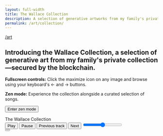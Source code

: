 ```yaml
---
layout: full-width
title: The Wallace Collection
description: A selection of generative artworks from my family's private collection on the Tezos and Ethereum blockchains. In full-screen mode, press your keyboard's &larr; and &rarr; buttons to browse all works.
permalink: /art/collection/
---
```


<script type="text/javascript">
  window.pageSettings = {
    musicTracks : [
    {
      src: "/assets/audio/Avatar_Gotham_lead_vocal_3_19.mp3",
      title: "Gotham",
      artist: "Avatar",
    },

    {
      src: "/assets/audio/Lunareh_Soul_Sister_background_vocals_3_31.mp3",
      title: "Soul Sister",
      artist: "Lunareh",
    },
    {
      src: "/assets/audio/Nom_Fabrique_Under_Your_Thumb_lead_vocal_3_41.mp3",
      title: "Under Your Thumb",
      artist: "Nom Fabrique",
    },
    {
      src: "/assets/audio/GRAMATTYK_Don_Cheadle_3_04.mp3",
      title: "Don Cheadle",
      artist: "GRAMATTYK",
    },
    {
      src: "/assets/audio/Dresden_The_Flamingo_Showdown_At_The_Dresden_instrumental_2_45.mp3",
      title: "Showdown At The Dresden (Instrumental)",
      artist: "The Dresden",
    },
    {
      src: "/assets/audio/Scarlett_Solo_Watch_It_All_Fall_lead_vocal_2_46.mp3",
      title: "Watch It All Fall",
      artist: "Scarlett Solo, INNXCENT",
    },
    {
      src: "/assets/audio/Mikey_Geiger_Come_Back_To_My_Heart_Feat_Jessie_Villa_Stripped_lead_vocal_1_56.mp3",
      title: "Come Back To My Heart (Stripped)",
      artist: "Mikey Geiger, Jessie Villa",
    },
    {
      src: "/assets/audio/Lost_Portals_Twilight_lead_vocal_4_18.mp3",
      title: "Twilight",
      artist: "Lost Portals",
    },
  ],
    htmlParts : {
      "part0": "/collection/chunk0.html",
      "part1": "/collection/chunk1.html",
      "part2": "/collection/chunk2.html",
      "part3": "/collection/chunk3.html",
      "part4": "/collection/chunk4.html",
      "part5": "/collection/chunk5.html",
      "part6": "/collection/chunk6.html",
      "part7": "/collection/chunk7.html",
      "part8": "/collection/chunk8.html",
      "part9": "/collection/chunk9.html",
      "part10": "/collection/chunk10.html",
    }
  }
</script>
<script src="/assets/js/gallery-viewer.js?v=0.1"></script>
<script src="/assets/js/player.js?v=0.1"></script>
<article>
  <a class="back-btn fade-in-element" href="/art">/art</a>
  <h1 class="fade-in-element">Introducing the Wallace Collection, a selection of generative art from my family's private collection&mdash;secured by the blockchain.
  </h1>
  <div class="collection-notes fade-in-element">
    <p style="flex:1;">
      <strong>Fullscreen controls:</strong>
      Click the maximize icon on any image and browse using your keyboard's &larr; and &rarr; buttons.
    </p>
    <div id="zenMode" class="hidden sm:flex sm:gap-4" style="flex:1.4;">
      <p class="mb-4" class="flex-1">
        <strong>Zen mode:</strong> Experience the collection alongside a curated selection of songs.
      </p>
      <p>
        <button id="autoPlayCollection" class="button "><i></i> Enter zen mode</button>
      </p>
    </div>
  </div>
  <div id="art-collection" class="art-collection"></div>
</article>
<div id="fullscreen-viewer" class="hidden"></div>
<div id="utility-bar" class="utility-bar hidden">
  <div class="page-title-container">
    <div id="pageTitle" class="page-title">The Wallace Collection</div>
  </div>
  <div class="music-player-container">
    <div id="musicPlayer" class="music-player">
      <audio id="audioElement" src=""></audio>
      <div class="trackActivityContainer">
        <div class="trackActivity">
          <div class="infoBox">
            <div id="trackInfo" class="marquee"></div>
          </div>
        </div>
      </div>
      <button id="playButton" aria-labelledby="play-label">
        <i></i>
        <span id="play-label">Play</span>
      </button>
      <button id="pauseButton" aria-labelledby="pause-label">
        <i></i>
        <span id="pause-label">Pause</span>
      </button>
      <button id="prevButton" aria-labelledby="previous-label">
        <i></i>
        <span id="previous-label">Previous track</span>
      </button>
      <button id="nextButton" aria-labelledby="next-label">
        <i></i>
        <span id="next-label">Next</span>
      </button>
      <input id="volumeControl" type="range" min="0" max="1" step="0.1" aria-label="Volume" />
    </div>
  </div>
  <div class="to-top hidden sm:block">
    <button id="backToTop" title="Go to top">
      <i></i>
    </button>
  </div>
</div>
